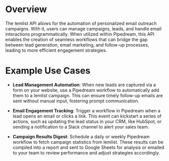 # Overview

The lemlist API allows for the automation of personalized email outreach campaigns. With it, users can manage campaigns, leads, and handle email interactions programmatically. When utilized within Pipedream, this API enables the creation of seamless workflows that can bridge the gap between lead generation, email marketing, and follow-up processes, leading to more efficient engagement strategies.

# Example Use Cases

- **Lead Management Automation**: When new leads are captured via a form on your website, use a Pipedream workflow to automatically add them to a lemlist campaign. This can ensure timely follow-up emails are sent without manual input, fostering prompt communication.

- **Email Engagement Tracking**: Trigger a workflow in Pipedream when a lead opens an email or clicks a link. This event can kickstart a series of actions, such as updating the lead status in your CRM, like HubSpot, or sending a notification to a Slack channel to alert your sales team.

- **Campaign Results Digest**: Schedule a daily or weekly Pipedream workflow to fetch campaign statistics from lemlist. These results can be compiled into a report and sent to Google Sheets for analysis or emailed to your team to review performance and adjust strategies accordingly.
